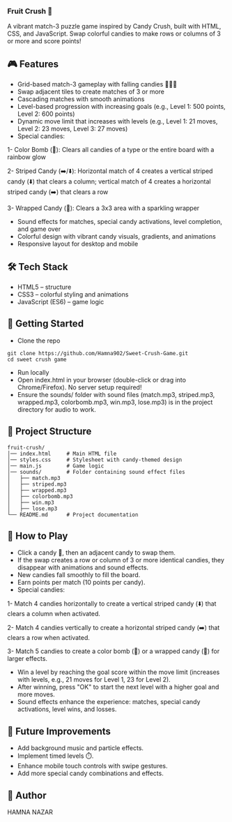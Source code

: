 ### Fruit Crush 🍬
A vibrant match-3 puzzle game inspired by Candy Crush, built with HTML, CSS, and JavaScript. Swap colorful candies to make rows or columns of 3 or more and score points!

## 🎮 Features

- Grid-based match-3 gameplay with falling candies 🍬🍭🧁
- Swap adjacent tiles to create matches of 3 or more
- Cascading matches with smooth animations
- Level-based progression with increasing goals (e.g., Level 1: 500 points, Level 2: 600 points)
- Dynamic move limit that increases with levels (e.g., Level 1: 21 moves, Level 2: 23 moves, Level 3: 27 moves)
- Special candies:

1- Color Bomb (🌟): Clears all candies of a type or the entire board with a rainbow glow

2- Striped Candy (➡️/⬇️): Horizontal match of 4 creates a vertical striped candy (⬇️) that clears a column; vertical match of 4 creates a horizontal striped candy (➡️) that clears a row

3- Wrapped Candy (🎁): Clears a 3x3 area with a sparkling wrapper

- Sound effects for matches, special candy activations, level completion, and game over
- Colorful design with vibrant candy visuals, gradients, and animations
- Responsive layout for desktop and mobile

## 🛠️ Tech Stack

- HTML5 – structure
- CSS3 – colorful styling and animations
- JavaScript (ES6) – game logic

## 🚀 Getting Started

- Clone the repo
```
git clone https://github.com/Hamna902/Sweet-Crush-Game.git
cd sweet crush game
```
- Run locally
- Open index.html in your browser (double-click or drag into Chrome/Firefox). No server setup required!
- Ensure the sounds/ folder with sound files (match.mp3, striped.mp3, wrapped.mp3, colorbomb.mp3, win.mp3, lose.mp3) is in the project directory for audio to work.


## 📂 Project Structure
```
fruit-crush/
│── index.html     # Main HTML file
│── styles.css     # Stylesheet with candy-themed design
│── main.js        # Game logic
│── sounds/        # Folder containing sound effect files
│   ├── match.mp3
│   ├── striped.mp3
│   ├── wrapped.mp3
│   ├── colorbomb.mp3
│   ├── win.mp3
│   ├── lose.mp3
└── README.md      # Project documentation
```

## 🎯 How to Play

- Click a candy 🍬, then an adjacent candy to swap them.
- If the swap creates a row or column of 3 or more identical candies, they disappear with animations and sound effects.
- New candies fall smoothly to fill the board.
- Earn points per match (10 points per candy).
- Special candies:

1- Match 4 candies horizontally to create a vertical striped candy (⬇️) that clears a column when activated.

2- Match 4 candies vertically to create a horizontal striped candy (➡️) that clears a row when activated.

3- Match 5 candies to create a color bomb (🌟) or a wrapped candy (🎁) for larger effects.

- Win a level by reaching the goal score within the move limit (increases with levels, e.g., 21 moves for Level 1, 23 for Level 2).
- After winning, press "OK" to start the next level with a higher goal and more moves.
- Sound effects enhance the experience: matches, special candy activations, level wins, and losses.

## 🌟 Future Improvements

- Add background music and particle effects.
- Implement timed levels ⏱️.
- Enhance mobile touch controls with swipe gestures.
- Add more special candy combinations and effects.

## 📜 Author
HAMNA NAZAR

